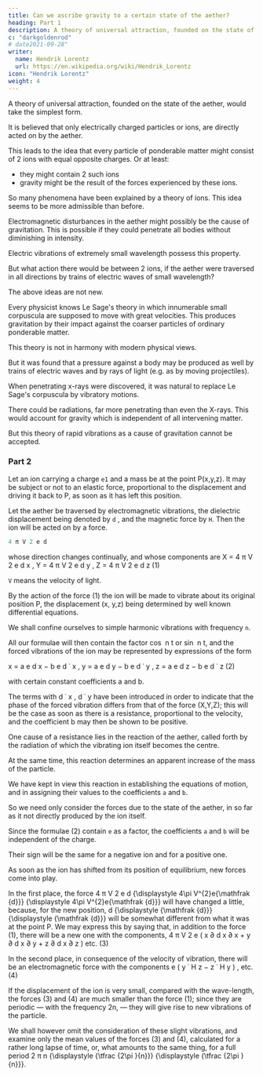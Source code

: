```yaml
---
title: Can we ascribe gravity to a certain state of the aether?
heading: Part 1
description: A theory of universal attraction, founded on the state of the aether, would take the simplest form.
c: "darkgoldenrod"
# date2021-09-28"
writer:
  name: Hendrik Lorentz
  url: https://en.wikipedia.org/wiki/Hendrik_Lorentz
icon: "Hendrik Lorentz"
weight: 4
---
```



<!-- § 1. After all we have learned in the last twenty or thirty years about the mechanism of electric and magnetic phenomena, it is natural to examine in how far it is possible to account for the force of -->


A theory of universal attraction, founded on the state of the aether, would take the simplest form.

 <!-- if new hypotheses about the aether could be avoided, i.e. if the two states which exist in an electric and a magnetic field, and whose mutual connection is expressed by Maxwell equations were found sufficient for the purpose. -->


It is believed that only electrically charged particles or ions, are directly acted on by the aether. 

This leads to the idea that every particle of ponderable matter might consist of 2 ions with equal opposite charges. Or at least:
- they might contain 2 such ions 
- gravity might be the result of the forces experienced by these ions. 

So many phenomena have been explained by a theory of ions. This idea seems to be more admissible than before.

Electromagnetic disturbances in the aether might possibly be the cause of gravitation. This is possible if <!-- , they must at all events be of such a nature, that --> they could penetrate all bodies without diminishing in intensity. 

Electric vibrations of extremely small wavelength possess this property. 

But what action there would be between 2 ions, if the aether were traversed in all directions by trains of electric waves of small wavelength?

The above ideas are not new. 

Every physicist knows Le Sage's theory in which innumerable small corpuscula are supposed to move with great velocities. This produces gravitation by their impact against the coarser particles of ordinary ponderable matter. 

This theory is not in harmony with modern physical views. 

But it was found that a pressure against a body may be produced as well by trains of electric waves and by rays of light (e.g. as by moving projectiles). 

When penetrating x-rays were discovered, it was natural to replace Le Sage's corpuscula by vibratory motions.

There could be radiations, far more penetrating than even the X-rays. This would account for gravity which is independent of all intervening matter. <!-- a force which as far as we know, is independent of all intervening ponderable matter? -->

But this <!-- I have deemed it worth while to put this idea to the test. In what follows, before passing to considerations of a different order (§ 5), I shall explain the reasons for which this --> theory of rapid vibrations as a cause of gravitation cannot be accepted.


### Part 2


Let an ion carrying a charge `e1` and a mass be at the point P(x,y,z). It may be subject or not to an elastic force, proportional to the displacement and driving it back to P, as soon as it has left this position. 

Let the aether be traversed by electromagnetic vibrations, the dielectric displacement being denoted by `d` , and the magnetic force by `H`. Then the ion will be acted on by a force.

```elixir
4 π V 2 e d
```

whose direction changes continually, and whose components are
X = 4 π V 2 e d x ,   Y = 4 π V 2 e d y ,   Z = 4 π V 2 e d z 	(1)

`V` means the velocity of light.

By the action of the force (1) the ion will be made to vibrate about its original position P, the displacement (x, y,z) being determined by well known differential equations.

We shall confine ourselves to simple harmonic vibrations with frequency `n`. 

All our formulae will then contain the factor cos ⁡ n t or sin ⁡ n t, and the forced vibrations of the ion may be represented by expressions of the form 

x = a e d x − b e d ˙ x , y = a e d y − b e d ˙ y , z = a e d z − b e d ˙ z (2)

with certain constant coefficients a and b.

The terms with d ˙ x , d ˙ y  have been introduced in order to indicate that the phase of the forced vibration differs from that of the force (X,Y,Z); this will be the case as soon as there is a resistance, proportional to the velocity, and the coefficient b may then be shown to be positive. 

One cause of a resistance lies in the reaction of the aether, called forth by the radiation of which the vibrating ion itself becomes the centre.

At the same time, this reaction determines an apparent increase of the mass of the particle. 

We have kept in view this reaction in establishing the equations of motion, and in assigning their values to the coefficients `a` and `b`. 

So we need only consider the forces due to the state of the aether, in so far as it not directly produced by the ion itself.

Since the formulae (2) contain `e` as a factor, the coefficients `a` and `b` will be independent of the charge. 

Their sign will be the same for a negative ion and for a positive one.

As soon as the ion has shifted from its position of equilibrium, new forces come into play. 

In the first place, the force 4 π V 2 e d {\displaystyle 4\pi V^{2}e{\mathfrak {d}}} {\displaystyle 4\pi V^{2}e{\mathfrak {d}}} will have changed a little, because, for the new position, d {\displaystyle {\mathfrak {d}}} {\displaystyle {\mathfrak {d}}} will be somewhat different from what it was at the point P. We may express this by saying that, in addition to the force (1), there will be a new one with the components,
4 π V 2 e ( x ∂ d x ∂ x + y ∂ d x ∂ y + z ∂ d x ∂ z ) etc. 	(3)

In the second place, in consequence of the velocity of vibration, there will be an electromagnetic force with the components
e ( y ˙ H z − z ˙ H y ) , etc. 	(4)

If the displacement of the ion is very small, compared with the wave-length, the forces (3) and (4) are much smaller than the force (1); since they are periodic — with the frequency 2n, — they will give rise to new vibrations of the particle. 

We shall however omit the consideration of these slight vibrations, and examine only the mean values of the forces (3) and (4), calculated for a rather long lapse of time, or, what amounts to the same thing, for a full period 2 π n {\displaystyle {\tfrac {2\pi }{n}}} {\displaystyle {\tfrac {2\pi }{n}}}.
